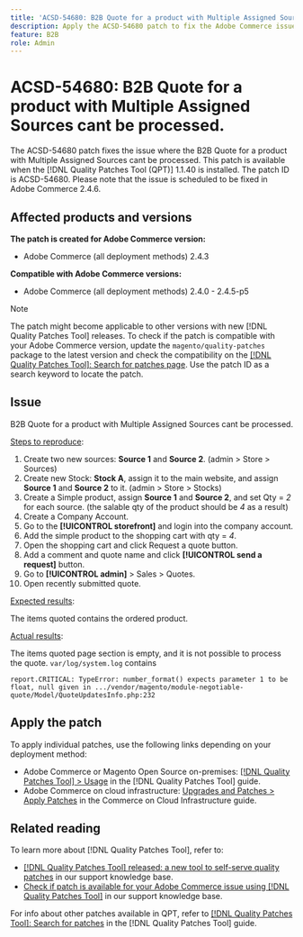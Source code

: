 ```yaml
---
title: 'ACSD-54680: B2B Quote for a product with Multiple Assigned Sources cant be processed'
description: Apply the ACSD-54680 patch to fix the Adobe Commerce issue where the B2B Quote for a product with Multiple Assigned Sources cant be processed.
feature: B2B
role: Admin
---
```

# ACSD-54680: B2B Quote for a product with Multiple Assigned Sources cant be processed.

The ACSD-54680 patch fixes the issue where the B2B Quote for a product with Multiple Assigned Sources cant be processed. This patch is available when the [!DNL Quality Patches Tool (QPT)] 1.1.40 is installed. The patch ID is ACSD-54680. Please note that the issue is scheduled to be fixed in Adobe Commerce 2.4.6.

## Affected products and versions

**The patch is created for Adobe Commerce version:**

* Adobe Commerce (all deployment methods) 2.4.3

**Compatible with Adobe Commerce versions:**

* Adobe Commerce (all deployment methods) 2.4.0 - 2.4.5-p5

>[!NOTE]
>
>The patch might become applicable to other versions with new [!DNL Quality Patches Tool] releases. To check if the patch is compatible with your Adobe Commerce version, update the `magento/quality-patches` package to the latest version and check the compatibility on the [[!DNL Quality Patches Tool]: Search for patches page](https://experienceleague.adobe.com/tools/commerce-quality-patches/index.html). Use the patch ID as a search keyword to locate the patch.

## Issue

B2B Quote for a product with Multiple Assigned Sources cant be processed.

<u>Steps to reproduce</u>:

1. Create two new sources: **Source 1** and **Source 2**. (admin > Store > Sources)
1. Create new Stock: **Stock A**, assign it to the main website, and assign **Source 1** and **Source 2** to it. (admin > Store > Stocks)
1. Create a Simple product, assign **Source 1** and **Source 2**, and set Qty = *2* for each source. (the salable qty of the product should be *4* as a result)
1. Create a Company Account.
1. Go to the **[!UICONTROL storefront]** and login into the company account.
1. Add the simple product to the shopping cart with qty = *4*.
1. Open the shopping cart and click Request a quote button.
1. Add a comment and quote name and click **[!UICONTROL send a request]** button.
1. Go to **[!UICONTROL admin]** > Sales > Quotes.
1. Open recently submitted quote.

<u>Expected results</u>:

The items quoted contains the ordered product.

<u>Actual results</u>:

The items quoted page section is empty, and it is not possible to process the quote.
`var/log/system.log` contains

```
report.CRITICAL: TypeError: number_format() expects parameter 1 to be float, null given in .../vendor/magento/module-negotiable-quote/Model/QuoteUpdatesInfo.php:232
```

## Apply the patch

To apply individual patches, use the following links depending on your deployment method:

* Adobe Commerce or Magento Open Source on-premises: [[!DNL Quality Patches Tool] > Usage](https://experienceleague.adobe.com/docs/commerce-operations/tools/quality-patches-tool/usage.html) in the [!DNL Quality Patches Tool] guide.
* Adobe Commerce on cloud infrastructure: [Upgrades and Patches > Apply Patches](https://experienceleague.adobe.com/docs/commerce-cloud-service/user-guide/develop/upgrade/apply-patches.html) in the Commerce on Cloud Infrastructure guide.

## Related reading

To learn more about [!DNL Quality Patches Tool], refer to:

* [[!DNL Quality Patches Tool] released: a new tool to self-serve quality patches](/help/announcements/adobe-commerce-announcements/magento-quality-patches-released-new-tool-to-self-serve-quality-patches.md) in our support knowledge base.
* [Check if patch is available for your Adobe Commerce issue using [!DNL Quality Patches Tool]](/help/support-tools/patches-available-in-qpt-tool/check-patch-for-magento-issue-with-magento-quality-patches.md) in our support knowledge base.

For info about other patches available in QPT, refer to [[!DNL Quality Patches Tool]: Search for patches](https://experienceleague.adobe.com/tools/commerce-quality-patches/index.html) in the [!DNL Quality Patches Tool] guide.
